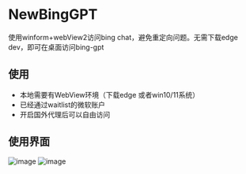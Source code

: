# NewBingGPT
使用winform+webView2访问bing chat，避免重定向问题。无需下载edge dev，即可在桌面访问bing-gpt
## 使用
- 本地需要有WebView环境（下载edge 或者win10/11系统）
- 已经通过waitlist的微软账户
- 开启国外代理后可以自由访问

## 使用界面
![image](https://user-images.githubusercontent.com/23011747/225550240-a9bd6480-6852-4ff3-8ddd-128a265d64a1.png)
![image](https://user-images.githubusercontent.com/23011747/225550288-a3300595-98f5-4177-956e-ff2b16a66737.png)
